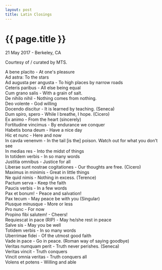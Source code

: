 ```yaml
---
layout: post
title: Latin Closings
---
```


{{ page.title }}
================

<p class="meta">21 May 2017 - Berkeley, CA</p>

Courtesy of / curated by MTS.

A bene placito - At one's pleasure  
Ad astra: To the stars  
Ad augusta per angusta - To high places by narrow roads  
Ceteris paribus - All else being equal  
Cum grano salis - With a grain of salt.  
De nihilo nihil - Nothing comes from nothing.  
Deo volente - God willing  
Docendo discitur - It is learned by teaching. (Seneca)  
Dum spiro, spero - While I breathe, I hope. (Cicero)  
Ex animo - From the heart (sincerely)  
Fortitudine vincimus - By endurance we conquer  
Habetis bona deum - Have a nice day  
Hic et nunc - Here and now  
In cavda venenvm - In the tail [is the] poison. Watch out for what you don't see  
In medias res - Into the midst of things  
In totidem verbis - In so many words  
Justitia omnibus - Justice for all  
Liberae sunt nostrae cogitationes - Our thoughts are free. (Cicero)  
Maximus in minimis - Great in little things  
Ne quid nimis - Nothing in excess. (Terence)  
Pactum serva - Keep the faith  
Paucis verbis - In a few words  
Pax et bonum! - Peace and salvation!  
Pax tecum - May peace be with you (Singular)  
Plusque minusque - More or less  
Pro nunc - For now  
Propino fibi salutem! - Cheers!  
Requiescat in pace (RIP) - May he/she rest in peace  
Salve sis - May you be well  
Totidem verbis - In so many words  
Uberrimae fidei - Of the utmost good faith  
Vade in pace - Go in peace. (Roman way of saying goodbye)  
Veritas numquam perit - Truth never perishes. (Seneca)  
Veritas vincit - Truth conquers  
Vincit omnia veritas - Truth conquers all  
Volens et potens - Willing and able  